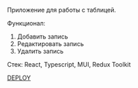 Приложение для работы с таблицей.

Функционал:
1. Добавить запись
2. Редактировать запись
3. Удалить запись

Стек: React, Typescript, MUI, Redux Toolkit

[ DEPLOY](https://tatiana190389.github.io/TableApp/)
